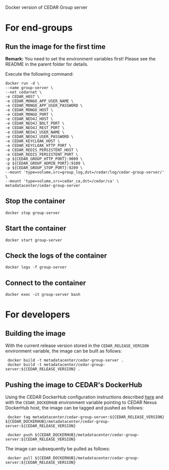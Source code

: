 Docker version of CEDAR Group server

# For end-groups

## Run the image for the first time

**Remark:** You need to set the environment variables first! Please see the README in the parent folder for details.

Execute the following command:

````
docker run -d \
--name group-server \
--net cedarnet \
-e CEDAR_HOST \
-e CEDAR_MONGO_APP_USER_NAME \
-e CEDAR_MONGO_APP_USER_PASSWORD \
-e CEDAR_MONGO_HOST \
-e CEDAR_MONGO_PORT \
-e CEDAR_NEO4J_HOST \
-e CEDAR_NEO4J_BOLT_PORT \
-e CEDAR_NEO4J_REST_PORT \
-e CEDAR_NEO4J_USER_NAME \
-e CEDAR_NEO4J_USER_PASSWORD \
-e CEDAR_KEYCLOAK_HOST \
-e CEDAR_KEYCLOAK_HTTP_PORT \
-e CEDAR_REDIS_PERSISTENT_HOST \
-e CEDAR_REDIS_PERSISTENT_PORT \
-p ${CEDAR_GROUP_HTTP_PORT}:9009 \
-p ${CEDAR_GROUP_ADMIN_PORT}:9109 \
-p ${CEDAR_GROUP_STOP_PORT}:9209 \
--mount 'type=volume,src=group_log,dst=/cedar/log/cedar-group-server/' \
--mount 'type=volume,src=cedar_ca,dst=/cedar/ca' \
metadatacenter/cedar-group-server
````

## Stop the container

    docker stop group-server

## Start the container

    docker start group-server

## Check the logs of the container

    docker logs -f group-server

## Connect to the container

    docker exec -it group-server bash

# For developers

## Building the image

With the current release version stored in the `CEDAR_RELEASE_VERSION` environment variable, the image can be built as follows:

     docker build -t metadatacenter/cedar-group-server .
     docker build -t metadatacenter/cedar-group-server:${CEDAR_RELEASE_VERSION} .

## Pushing the image to CEDAR's DockerHub

Using the CEDAR DockerHub configuration instructions described [here](https://github.com/metadatacenter/cedar-conf/wiki/Configuring-Docker-to-use-the-CEDAR-Nexus-DockerHub) and with the `CEDAR_DOCKERHUB` environment variable pointing to CEDAR Nexus DockerHub host, the image can be tagged and pushed as follows:

     docker tag metadatacenter/cedar-group-server:${CEDAR_RELEASE_VERSION} ${CEDAR_DOCKERHUB}/metadatacenter/cedar-group-server:${CEDAR_RELEASE_VERSION}

     docker push ${CEDAR_DOCKERHUB}/metadatacenter/cedar-group-server:${CEDAR_RELEASE_VERSION}

The image can subsequently be pulled as follows:

     docker pull ${CEDAR_DOCKERHUB}/metadatacenter/cedar-group-server:${CEDAR_RELEASE_VERSION}
